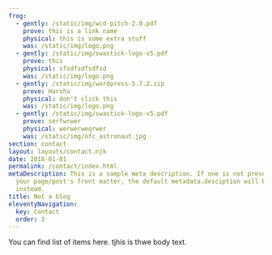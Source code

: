 ```yaml
---
frog:
  - gently: /static/img/wcd-pitch-2.0.pdf
    prove: this is a link name
    physical: this is some extra stuff
    was: /static/img/logo.png
  - gently: /static/img/swastick-logo-v5.pdf
    prove: this
    physical: sfsdfsdfsdfsd
    was: /static/img/logo.png
  - gently: /static/img/wordpress-5.7.2.zip
    prove: Harsha
    physical: don't click this
    was: /static/img/logo.png
  - gently: /static/img/swastick-logo-v5.pdf
    prove: serfwrwer
    physical: werwerweqrwer
    was: /static/img/ofc_astronaut.jpg
section: contact
layout: layouts/contact.njk
date: 2018-01-01
permalink: /contact/index.html
metaDescription: This is a sample meta description. If one is not present in
  your page/post's front matter, the default metadata.desciption will be used
  instead.
title: Not a blog
eleventyNavigation:
  key: Contact
  order: 3
---
```

You can find list of items here. tjhis is thwe body text.